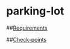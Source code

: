 parking-lot
============

##[Requirements](https://github.com/wenhao/tdd-workshop/blob/master/03-parking-lot/requirement/requirement.md)


##[Check-points](https://github.com/wenhao/tdd-workshop/blob/master/03-parking-lot/requirement/check-points.md)
